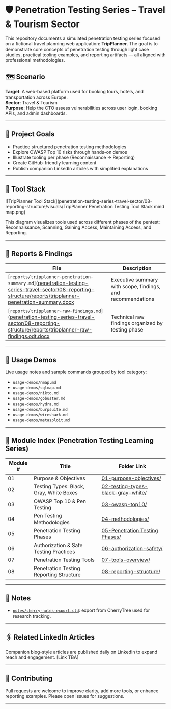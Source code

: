 # 🛡️ Penetration Testing Series – Travel & Tourism Sector

This repository documents a simulated penetration testing series focused on a fictional travel planning web application: **TripPlanner**. The goal is to demonstrate core concepts of penetration testing through light case studies, practical tooling examples, and reporting artifacts — all aligned with professional methodologies.

## 🗺️ Scenario

**Target**: A web-based platform used for booking tours, hotels, and transportation across Europe.  
**Sector**: Travel & Tourism  
**Purpose**: Help the CTO assess vulnerabilities across user login, booking APIs, and admin dashboards.

---

## 🎯 Project Goals

- Practice structured penetration testing methodologies
- Explore OWASP Top 10 risks through hands-on demos
- Illustrate tooling per phase (Reconnaissance → Reporting)
- Create GitHub-friendly learning content
- Publish companion LinkedIn articles with simplified explanations

---

## 🧰 Tool Stack

![TripPlanner Tool Stack](penetration-testing-series-travel-sector/08-reporting-structure/visuals/TripPlanner Penetration Testing Tool Stack mind map.png)

This diagram visualizes tools used across different phases of the pentest: Reconnaissance, Scanning, Gaining Access, Maintaining Access, and Reporting.

---

## 📁 Reports & Findings

| File | Description |
|------|-------------|
| [`reports/tripplanner-penetration-summary.md`]([penetration-testing-series-travel-sector/08-reporting-structure/reports/tripplanner-penetration-summary.docx](https://github.com/wis-beau/penetration-testing-series-travel-sector/blob/main/penetration-testing-series-travel-sector/08-reporting-structure/reports/tripplanner-penetration-summary.md) | Executive summary with scope, findings, and recommendations |
| [`reports/tripplanner-raw-findings.md`]([penetration-testing-series-travel-sector/08-reporting-structure/reports/tripplanner-raw-findings.odt.docx](https://github.com/wis-beau/penetration-testing-series-travel-sector/blob/main/penetration-testing-series-travel-sector/08-reporting-structure/reports/tripplanner-raw-findings.md) | Technical raw findings organized by testing phase |

---

## 🚀 Usage Demos

Live usage notes and sample commands grouped by tool category:

- `usage-demos/nmap.md`
- `usage-demos/sqlmap.md`
- `usage-demos/nikto.md`
- `usage-demos/gobuster.md`
- `usage-demos/hydra.md`
- `usage-demos/burpsuite.md`
- `usage-demos/wireshark.md`
- `usage-demos/metasploit.md`

---

## 📂 Module Index (Penetration Testing Learning Series)

| Module # | Title                                      | Folder Link |
|----------|---------------------------------------------|-------------|
| 01       | Purpose & Objectives                        | [01-purpose-objectives/](penetration-testing-series-travel-sector/01-purpose-objectives) |
| 02       | Testing Types: Black, Gray, White Boxes     | [02-testing-types-black-gray-white/](penetration-testing-series-travel-sector/02-testing-types-black-gray-white) |
| 03       | OWASP Top 10 & Pen Testing                  | [03-owasp-top10/](penetration-testing-series-travel-sector/03-owasp-top10-and-pentesting) |
| 04       | Pen Testing Methodologies                   | [04-methodologies/](penetration-testing-series-travel-sector/04-pen-testing-methodologies) |
| 05       | Penetration Testing Phases                  | [05-Penetration Testing Phases/](https://github.com/wis-beau/penetration-testing-series-travel-sector/tree/main/penetration-testing-series-travel-sector/5%20Pen%20Testing%20Phases) |
| 06       | Authorization & Safe Testing Practices      | [06-authorization-safety/](penetration-testing-series-travel-sector/06-authorization-safe-testing) |
| 07       | Penetration Testing Tools                   | [07-tools-overview/](penetration-testing-series-travel-sector/07-pen-testing-tools) |
| 08       | Penetration Testing Reporting Structure     | [08-reporting-structure/](https://github.com/wis-beau/penetration-testing-series-travel-sector/tree/main/penetration-testing-series-travel-sector/08-reporting-structure) |

---

## 🧠 Notes

- [`notes/cherry-notes-export.ctd`](penetration-testing-series-travel-sector/07-pen-testing-tools/usage-demos/cherrytree-notes.md.txt): export from CherryTree used for research tracking.

---

## 🖇️ Related LinkedIn Articles

Companion blog-style articles are published daily on LinkedIn to expand reach and engagement. [Link TBA]

---

## 🤝 Contributing

Pull requests are welcome to improve clarity, add more tools, or enhance reporting examples. Please open issues for suggestions.

---
